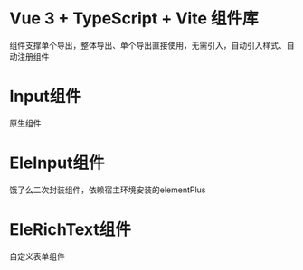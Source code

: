 # Vue 3 + TypeScript + Vite 组件库
组件支撑单个导出，整体导出、单个导出直接使用，无需引入，自动引入样式、自动注册组件

# Input组件
原生组件

# EleInput组件
饿了么二次封装组件，依赖宿主环境安装的elementPlus

# EleRichText组件
自定义表单组件

